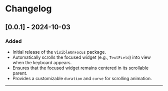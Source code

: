 # Changelog


## [0.0.1] - 2024-10-03
### Added
- Initial release of the `VisibleOnFocus` package.
- Automatically scrolls the focused widget (e.g., `TextField`) into view when the keyboard appears.
- Ensures that the focused widget remains centered in its scrollable parent.
- Provides a customizable `duration` and `curve` for scrolling animation.

---
